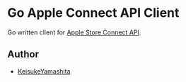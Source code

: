 # Go Apple Connect API Client
Go written client for [Apple Store Connect API](https://developer.apple.com/app-store-connect/api/).

## Author
* [KeisukeYamashita](https://github.com/KeisukeYamashita)
